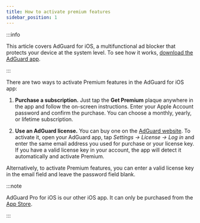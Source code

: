 ```yaml
---
title: How to activate premium features
sidebar_position: 1
---
```


:::info

This article covers AdGuard for iOS, a multifunctional ad blocker that protects your device at the system level. To see how it works, [download the AdGuard app](https://agrd.io/download-kb-adblock).

:::

There are two ways to activate Premium features in the AdGuard for iOS app:

1. **Purchase a subscription.** Just tap the **Get Premium** plaque anywhere in the app and follow the on-screen instructions. Enter your Apple Account password and confirm the purchase. You can choose a monthly, yearly, or lifetime subscription.

2. **Use an AdGuard license.** You can buy one on the [AdGuard website](https://adguard.com/license.html). To activate it, open your AdGuard app, tap *Settings → License → Log in* and enter the same email address you used for purchase or your license key. If you have a valid license key in your account, the app will detect it automatically and activate Premium.

Alternatively, to activate Premium features, you can enter a valid license key in the email field and leave the password field blank.

:::note

AdGuard Pro for iOS is our other iOS app. It can only be purchased from the [App Store](https://apps.apple.com/app/adguard-pro-adblock-privacy/id1126386264).

:::
